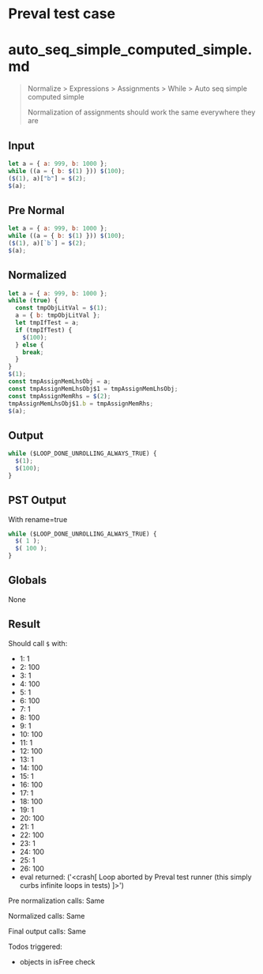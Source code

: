 # Preval test case

# auto_seq_simple_computed_simple.md

> Normalize > Expressions > Assignments > While > Auto seq simple computed simple
>
> Normalization of assignments should work the same everywhere they are

## Input

`````js filename=intro
let a = { a: 999, b: 1000 };
while ((a = { b: $(1) })) $(100);
($(1), a)["b"] = $(2);
$(a);
`````

## Pre Normal


`````js filename=intro
let a = { a: 999, b: 1000 };
while ((a = { b: $(1) })) $(100);
($(1), a)[`b`] = $(2);
$(a);
`````

## Normalized


`````js filename=intro
let a = { a: 999, b: 1000 };
while (true) {
  const tmpObjLitVal = $(1);
  a = { b: tmpObjLitVal };
  let tmpIfTest = a;
  if (tmpIfTest) {
    $(100);
  } else {
    break;
  }
}
$(1);
const tmpAssignMemLhsObj = a;
const tmpAssignMemLhsObj$1 = tmpAssignMemLhsObj;
const tmpAssignMemRhs = $(2);
tmpAssignMemLhsObj$1.b = tmpAssignMemRhs;
$(a);
`````

## Output


`````js filename=intro
while ($LOOP_DONE_UNROLLING_ALWAYS_TRUE) {
  $(1);
  $(100);
}
`````

## PST Output

With rename=true

`````js filename=intro
while ($LOOP_DONE_UNROLLING_ALWAYS_TRUE) {
  $( 1 );
  $( 100 );
}
`````

## Globals

None

## Result

Should call `$` with:
 - 1: 1
 - 2: 100
 - 3: 1
 - 4: 100
 - 5: 1
 - 6: 100
 - 7: 1
 - 8: 100
 - 9: 1
 - 10: 100
 - 11: 1
 - 12: 100
 - 13: 1
 - 14: 100
 - 15: 1
 - 16: 100
 - 17: 1
 - 18: 100
 - 19: 1
 - 20: 100
 - 21: 1
 - 22: 100
 - 23: 1
 - 24: 100
 - 25: 1
 - 26: 100
 - eval returned: ('<crash[ Loop aborted by Preval test runner (this simply curbs infinite loops in tests) ]>')

Pre normalization calls: Same

Normalized calls: Same

Final output calls: Same

Todos triggered:
- objects in isFree check
